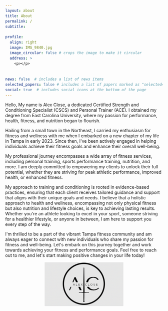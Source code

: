 ```yaml
---
layout: about
title: About
permalink: /
subtitle: 

profile:
  align: right
  image: IMG_9840.jpg
  image_circular: false # crops the image to make it circular
  address: >
    <p></p>


news: false  # includes a list of news items
selected_papers: false # includes a list of papers marked as "selected={true}"
social: true  # includes social icons at the bottom of the page
---
```


Hello, My name is Alex Close, a dedicated Certified Strength and Conditioning Specialist (CSCS) and Personal Trainer (ACE). I obtained my degree from East Carolina University, where my passion for performance, health, fitness, and nutrition began to flourish.

Hailing from a small town in the Northeast, I carried my enthusiasm for fitness and wellness with me when I embarked on a new chapter of my life in Tampa in early 2023. Since then, I've been actively engaged in helping individuals achieve their fitness goals and enhance their overall well-being.

My professional journey encompasses a wide array of fitness services, including personal training, sports performance training, nutrition, and more. I am deeply committed to empowering my clients to unlock their full potential, whether they are striving for peak athletic performance, improved health, or enhanced fitness.

My approach to training and conditioning is rooted in evidence-based practices, ensuring that each client receives tailored guidance and support that aligns with their unique goals and needs. I believe that a holistic approach to health and wellness, encompassing not only physical fitness but also nutrition and lifestyle choices, is key to achieving lasting results.
Whether you're an athlete looking to excel in your sport, someone striving for a healthier lifestyle, or anyone in between, I am here to support you every step of the way.

I'm thrilled to be a part of the vibrant Tampa fitness community and am always eager to connect with new individuals who share my passion for fitness and well-being. Let's embark on this journey together and work towards achieving your fitness and performance goals. Feel free to reach out to me, and let's start making positive changes in your life today! 

<p align="center">
<img src="https://raw.githubusercontent.com/alexclosetraining/alexclosetraining.github.io/master/assets/img/logo.png" width="50%"/>
</p>

